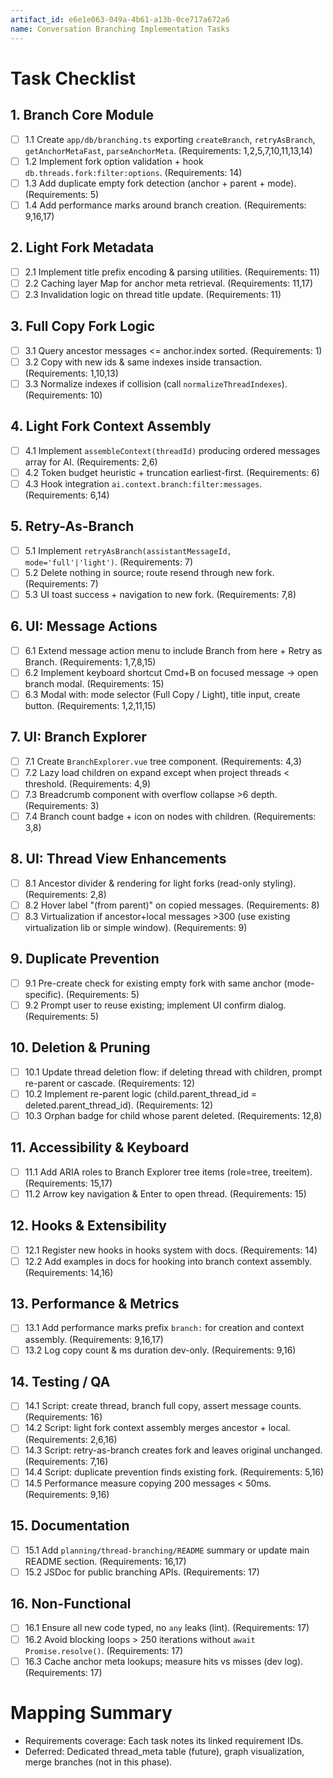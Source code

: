 ```yaml
---
artifact_id: e6e1e063-049a-4b61-a13b-0ce717a672a6
name: Conversation Branching Implementation Tasks
---
```


# Task Checklist

## 1. Branch Core Module

-   [ ] 1.1 Create `app/db/branching.ts` exporting `createBranch`, `retryAsBranch`, `getAnchorMetaFast`, `parseAnchorMeta`. (Requirements: 1,2,5,7,10,11,13,14)
-   [ ] 1.2 Implement fork option validation + hook `db.threads.fork:filter:options`. (Requirements: 14)
-   [ ] 1.3 Add duplicate empty fork detection (anchor + parent + mode). (Requirements: 5)
-   [ ] 1.4 Add performance marks around branch creation. (Requirements: 9,16,17)

## 2. Light Fork Metadata

-   [ ] 2.1 Implement title prefix encoding & parsing utilities. (Requirements: 11)
-   [ ] 2.2 Caching layer Map for anchor meta retrieval. (Requirements: 11,17)
-   [ ] 2.3 Invalidation logic on thread title update. (Requirements: 11)

## 3. Full Copy Fork Logic

-   [ ] 3.1 Query ancestor messages <= anchor.index sorted. (Requirements: 1)
-   [ ] 3.2 Copy with new ids & same indexes inside transaction. (Requirements: 1,10,13)
-   [ ] 3.3 Normalize indexes if collision (call `normalizeThreadIndexes`). (Requirements: 10)

## 4. Light Fork Context Assembly

-   [ ] 4.1 Implement `assembleContext(threadId)` producing ordered messages array for AI. (Requirements: 2,6)
-   [ ] 4.2 Token budget heuristic + truncation earliest-first. (Requirements: 6)
-   [ ] 4.3 Hook integration `ai.context.branch:filter:messages`. (Requirements: 6,14)

## 5. Retry-As-Branch

-   [ ] 5.1 Implement `retryAsBranch(assistantMessageId, mode='full'|'light')`. (Requirements: 7)
-   [ ] 5.2 Delete nothing in source; route resend through new fork. (Requirements: 7)
-   [ ] 5.3 UI toast success + navigation to new fork. (Requirements: 7,8)

## 6. UI: Message Actions

-   [ ] 6.1 Extend message action menu to include Branch from here + Retry as Branch. (Requirements: 1,7,8,15)
-   [ ] 6.2 Implement keyboard shortcut Cmd+B on focused message -> open branch modal. (Requirements: 15)
-   [ ] 6.3 Modal with: mode selector (Full Copy / Light), title input, create button. (Requirements: 1,2,11,15)

## 7. UI: Branch Explorer

-   [ ] 7.1 Create `BranchExplorer.vue` tree component. (Requirements: 4,3)
-   [ ] 7.2 Lazy load children on expand except when project threads < threshold. (Requirements: 4,9)
-   [ ] 7.3 Breadcrumb component with overflow collapse >6 depth. (Requirements: 3)
-   [ ] 7.4 Branch count badge + icon on nodes with children. (Requirements: 3,8)

## 8. UI: Thread View Enhancements

-   [ ] 8.1 Ancestor divider & rendering for light forks (read-only styling). (Requirements: 2,8)
-   [ ] 8.2 Hover label "(from parent)" on copied messages. (Requirements: 8)
-   [ ] 8.3 Virtualization if ancestor+local messages >300 (use existing virtualization lib or simple window). (Requirements: 9)

## 9. Duplicate Prevention

-   [ ] 9.1 Pre-create check for existing empty fork with same anchor (mode-specific). (Requirements: 5)
-   [ ] 9.2 Prompt user to reuse existing; implement UI confirm dialog. (Requirements: 5)

## 10. Deletion & Pruning

-   [ ] 10.1 Update thread deletion flow: if deleting thread with children, prompt re-parent or cascade. (Requirements: 12)
-   [ ] 10.2 Implement re-parent logic (child.parent_thread_id = deleted.parent_thread_id). (Requirements: 12)
-   [ ] 10.3 Orphan badge for child whose parent deleted. (Requirements: 12,8)

## 11. Accessibility & Keyboard

-   [ ] 11.1 Add ARIA roles to Branch Explorer tree items (role=tree, treeitem). (Requirements: 15,17)
-   [ ] 11.2 Arrow key navigation & Enter to open thread. (Requirements: 15)

## 12. Hooks & Extensibility

-   [ ] 12.1 Register new hooks in hooks system with docs. (Requirements: 14)
-   [ ] 12.2 Add examples in docs for hooking into branch context assembly. (Requirements: 14,16)

## 13. Performance & Metrics

-   [ ] 13.1 Add performance marks prefix `branch:` for creation and context assembly. (Requirements: 9,16,17)
-   [ ] 13.2 Log copy count & ms duration dev-only. (Requirements: 9,16)

## 14. Testing / QA

-   [ ] 14.1 Script: create thread, branch full copy, assert message counts. (Requirements: 16)
-   [ ] 14.2 Script: light fork context assembly merges ancestor + local. (Requirements: 2,6,16)
-   [ ] 14.3 Script: retry-as-branch creates fork and leaves original unchanged. (Requirements: 7,16)
-   [ ] 14.4 Script: duplicate prevention finds existing fork. (Requirements: 5,16)
-   [ ] 14.5 Performance measure copying 200 messages < 50ms. (Requirements: 9,16)

## 15. Documentation

-   [ ] 15.1 Add `planning/thread-branching/README` summary or update main README section. (Requirements: 16,17)
-   [ ] 15.2 JSDoc for public branching APIs. (Requirements: 17)

## 16. Non-Functional

-   [ ] 16.1 Ensure all new code typed, no `any` leaks (lint). (Requirements: 17)
-   [ ] 16.2 Avoid blocking loops > 250 iterations without `await Promise.resolve()`. (Requirements: 17)
-   [ ] 16.3 Cache anchor meta lookups; measure hits vs misses (dev log). (Requirements: 17)

# Mapping Summary

-   Requirements coverage: Each task notes its linked requirement IDs.
-   Deferred: Dedicated thread_meta table (future), graph visualization, merge branches (not in this phase).
